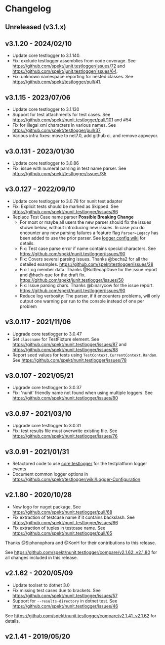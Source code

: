 # Changelog

## Unreleased (v3.1.x)

## v3.1.20 - 2024/02/10

- Update core testlogger to 3.1.140.
- Fix: exclude testlogger assemblies from code coverage. See
  https://github.com/spekt/junit.testlogger/issues/72 and
  https://github.com/spekt/junit.testlogger/issues/64.
- Fix: unknown namespace reporting for
  nested classes. See https://github.com/spekt/testlogger/pull/41.

## v3.1.15 - 2023/07/06

- Update core testlogger to 3.1.130
- Support for test attachments for test cases. See https://github.com/spekt/nunit.testlogger/pull/101 and #54
- Fix for illegal xml characters in various names. See https://github.com/spekt/testlogger/pull/37
- Various infra fixes: move to net7.0, add github ci, and remove appveyor.

## v3.0.131 - 2023/01/30

- Update core testlogger to 3.0.86
- Fix: issue with numeral parsing in test name parser. See https://github.com/spekt/testlogger/issues/35

## v3.0.127 - 2022/09/10

- Update core testlogger to 3.0.78 for nunit test adapter
- Fix: Explicit tests should be marked as Skipped. See
  https://github.com/spekt/nunit.testlogger/issues/86
- Replace Test Case name parser **Possible Breaking Change**
  - For most or maybe all users the new parser should fix the issues shown below, without introducing new issues. In case you do encounter any new parsing failures a feature flag `Parser=Legacy` has been added to use the prior parser. See [logger config wiki](https://github.com/spekt/testlogger/wiki/Logger-Configuration) for details.
  - Fix: Test case parse error if name contains special characters. See
    https://github.com/spekt/nunit.testlogger/issues/90
  - Fix: Covers several parsing issues. Thanks @becha2 for all the detailed examples.
    https://github.com/spekt/testlogger/issues/28
  - Fix: Log member data. Thanks @BottlecapDave for the issue report and @hach-que for the draft fix.
    https://github.com/spekt/junit.testlogger/issues/50
  - Fix: Issue parsing chars. Thanks @binarycow for the issue report.
    https://github.com/spekt/nunit.testlogger/issues/90
  - Reduce log verbosity: The parser, if it encounters problems, will only output one warning per run to the console instead of one per problem

## v3.0.117 - 2021/11/06

- Upgrade core testlogger to 3.0.47
- Set `classname` for TestFixture element. See
  https://github.com/spekt/nunit.testlogger/issues/87 and
  https://github.com/spekt/nunit.testlogger/issues/88
- Report seed values for tests using `TestContext.CurrentContext.Random`. See
  https://github.com/spekt/nunit.testlogger/issues/78

## v3.0.107 - 2021/05/21

- Upgrade core testlogger to 3.0.37
- Fix: 'nunit' friendly name not found when using multiple loggers. See
  https://github.com/spekt/nunit.testlogger/issues/80

## v3.0.97 - 2021/03/10

- Upgrade core testlogger to 3.0.31
- Fix: test results file must overwrite existing file. See
  https://github.com/spekt/nunit.testlogger/issues/76

## v3.0.91 - 2021/01/31

- Refactored code to use [core testlogger][] for the testplatform logger events
- Document common logger options in
  https://github.com/spekt/testlogger/wiki/Logger-Configuration

[core testlogger]: https://github.com/spekt/testlogger

## v2.1.80 - 2020/10/28

- New logo for nuget package. See
  https://github.com/spekt/nunit.testlogger/pull/68
- Fix extraction of testcase name if it contains backslash. See
  https://github.com/spekt/nunit.testlogger/issues/66
- Fix extraction of tuples in testcase name. See
  https://github.com/spekt/nunit.testlogger/pull/65

Thanks @Siphonophora and @KonH for their contributions to this release.

See https://github.com/spekt/nunit.testlogger/compare/v2.1.62..v2.1.80 for all
changes included in this release.

## v2.1.62 - 2020/05/09

- Update toolset to dotnet 3.0
- Fix missing test cases due to brackets. See
  https://github.com/spekt/nunit.testlogger/issues/57
- Support for `--results-directory` in dotnet test. See
  https://github.com/spekt/nunit.testlogger/issues/46

See https://github.com/spekt/nunit.testlogger/compare/v2.1.41..v2.1.62 for
details.

## v2.1.41 - 2019/05/20
